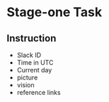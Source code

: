 # Stage-one Task
## Instruction
- Slack ID
- Time in UTC
- Current day
- picture
- vision
- reference links